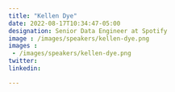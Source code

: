 ```yaml
---
title: "Kellen Dye"
date: 2022-08-17T10:34:47-05:00
designation: Senior Data Engineer at Spotify
image : /images/speakers/kellen-dye.png
images : 
 - /images/speakers/kellen-dye.png
twitter: 
linkedin: 

---
```


